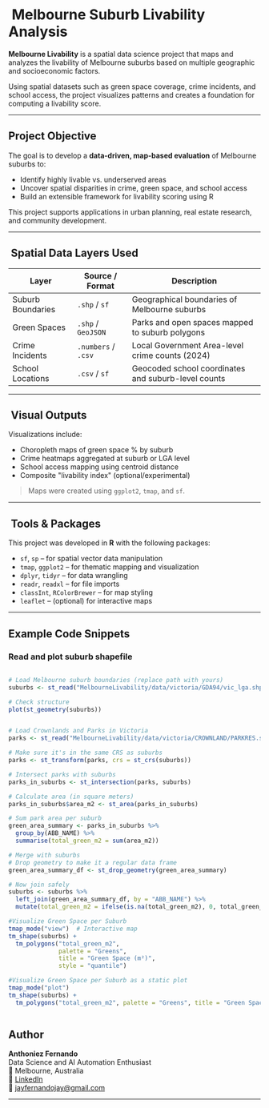 # ️ Melbourne Suburb Livability Analysis

**Melbourne Livability** is a spatial data science project that maps and analyzes the livability of Melbourne suburbs based on multiple geographic and socioeconomic factors.

Using spatial datasets such as green space coverage, crime incidents, and school access, the project visualizes patterns and creates a foundation for computing a livability score.

---

##  Project Objective

The goal is to develop a **data-driven, map-based evaluation** of Melbourne suburbs to:

- Identify highly livable vs. underserved areas
- Uncover spatial disparities in crime, green space, and school access
- Build an extensible framework for livability scoring using R

This project supports applications in urban planning, real estate research, and community development.

---

## ️ Spatial Data Layers Used

| Layer                 | Source / Format | Description                                         |
|----------------------|------------------|-----------------------------------------------------|
| Suburb Boundaries     | `.shp` / `sf`     | Geographical boundaries of Melbourne suburbs        |
| Green Spaces          | `.shp` / `GeoJSON`| Parks and open spaces mapped to suburb polygons     |
| Crime Incidents       | `.numbers` / `.csv`| Local Government Area-level crime counts (2024)     |
| School Locations      | `.csv` / `sf`     | Geocoded school coordinates and suburb-level counts |

---

## ️ Visual Outputs

Visualizations include:

- Choropleth maps of green space % by suburb
- Crime heatmaps aggregated at suburb or LGA level
- School access mapping using centroid distance
- Composite "livability index" (optional/experimental)

>  Maps were created using `ggplot2`, `tmap`, and `sf`.

---

## ️ Tools & Packages

This project was developed in **R** with the following packages:

- `sf`, `sp` – for spatial vector data manipulation
- `tmap`, `ggplot2` – for thematic mapping and visualization
- `dplyr`, `tidyr` – for data wrangling
- `readr`, `readxl` – for file imports
- `classInt`, `RColorBrewer` – for map styling
- `leaflet` – (optional) for interactive maps

---

##  Example Code Snippets

### Read and plot suburb shapefile
```r

# Load Melbourne suburb boundaries (replace path with yours)
suburbs <- st_read("MelbourneLivability/data/victoria/GDA94/vic_lga.shp")  

# Check structure
plot(st_geometry(suburbs))


# Load Crownlands and Parks in Victoria
parks <- st_read("MelbourneLivability/data/victoria/CROWNLAND/PARKRES.shp")

# Make sure it's in the same CRS as suburbs
parks <- st_transform(parks, crs = st_crs(suburbs))

# Intersect parks with suburbs
parks_in_suburbs <- st_intersection(parks, suburbs)

# Calculate area (in square meters)
parks_in_suburbs$area_m2 <- st_area(parks_in_suburbs)

# Sum park area per suburb
green_area_summary <- parks_in_suburbs %>%
  group_by(ABB_NAME) %>%
  summarise(total_green_m2 = sum(area_m2))

# Merge with suburbs
# Drop geometry to make it a regular data frame
green_area_summary_df <- st_drop_geometry(green_area_summary)

# Now join safely
suburbs <- suburbs %>%
  left_join(green_area_summary_df, by = "ABB_NAME") %>%
  mutate(total_green_m2 = ifelse(is.na(total_green_m2), 0, total_green_m2))

#Visualize Green Space per Suburb
tmap_mode("view")  # Interactive map
tm_shape(suburbs) +
  tm_polygons("total_green_m2", 
              palette = "Greens", 
              title = "Green Space (m²)",
              style = "quantile")

#Visualize Green Space per Suburb as a static plot
tmap_mode("plot")
tm_shape(suburbs) +
  tm_polygons("total_green_m2", palette = "Greens", title = "Green Space (m²)")



```  

## Author

**Anthoniez Fernando**  
Data Science and AI Automation Enthusiast  
📍 Melbourne, Australia  
🔗 [LinkedIn](https://www.linkedin.com/in/jayamini-anthoniez-fernando/)  
📧 [jayfernandojay@gmail.com](mailto:jayfernandojay@gmail.com)


---
